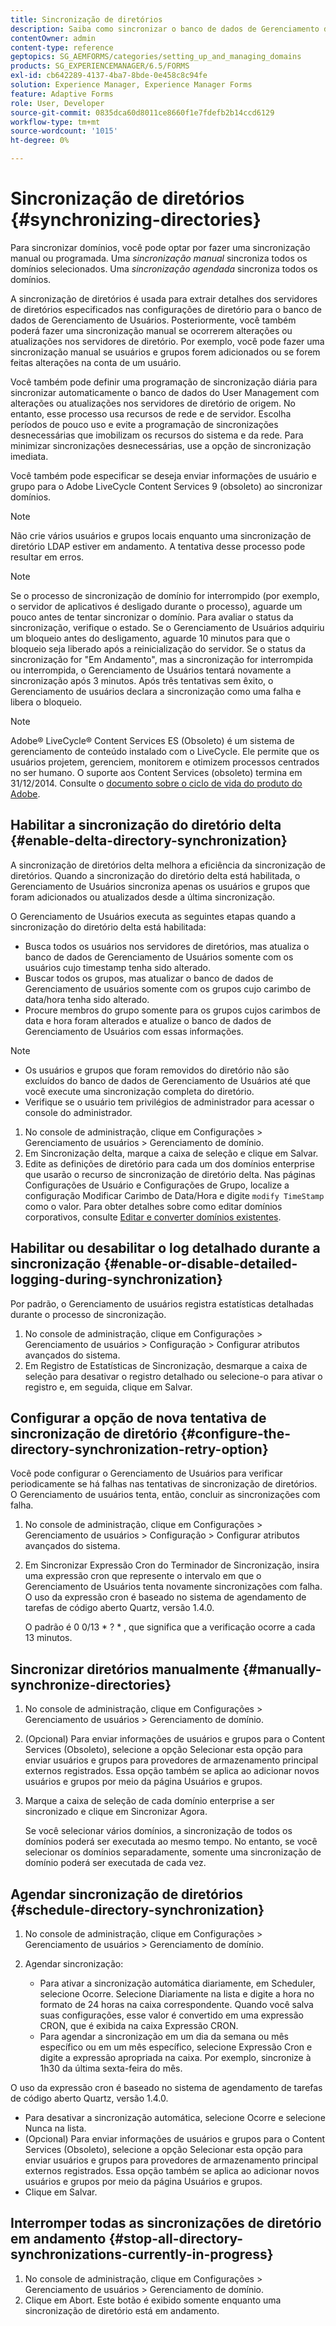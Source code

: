 ```yaml
---
title: Sincronização de diretórios
description: Saiba como sincronizar o banco de dados de Gerenciamento de usuários com alterações nos servidores de diretório de origem usando a sincronização manual ou agendada.
contentOwner: admin
content-type: reference
geptopics: SG_AEMFORMS/categories/setting_up_and_managing_domains
products: SG_EXPERIENCEMANAGER/6.5/FORMS
exl-id: cb642289-4137-4ba7-8bde-0e458c8c94fe
solution: Experience Manager, Experience Manager Forms
feature: Adaptive Forms
role: User, Developer
source-git-commit: 0835dca60d8011ce8660f1e7fdefb2b14ccd6129
workflow-type: tm+mt
source-wordcount: '1015'
ht-degree: 0%

---
```



# Sincronização de diretórios {#synchronizing-directories}

Para sincronizar domínios, você pode optar por fazer uma sincronização manual ou programada. Uma *sincronização manual* sincroniza todos os domínios selecionados. Uma *sincronização agendada* sincroniza todos os domínios.

A sincronização de diretórios é usada para extrair detalhes dos servidores de diretórios especificados nas configurações de diretório para o banco de dados de Gerenciamento de Usuários. Posteriormente, você também poderá fazer uma sincronização manual se ocorrerem alterações ou atualizações nos servidores de diretório. Por exemplo, você pode fazer uma sincronização manual se usuários e grupos forem adicionados ou se forem feitas alterações na conta de um usuário.

Você também pode definir uma programação de sincronização diária para sincronizar automaticamente o banco de dados do User Management com alterações ou atualizações nos servidores de diretório de origem. No entanto, esse processo usa recursos de rede e de servidor. Escolha períodos de pouco uso e evite a programação de sincronizações desnecessárias que imobilizam os recursos do sistema e da rede. Para minimizar sincronizações desnecessárias, use a opção de sincronização imediata.

Você também pode especificar se deseja enviar informações de usuário e grupo para o Adobe LiveCycle Content Services 9 (obsoleto) ao sincronizar domínios.

>[!NOTE]
>
>Não crie vários usuários e grupos locais enquanto uma sincronização de diretório LDAP estiver em andamento. A tentativa desse processo pode resultar em erros.

>[!NOTE]
>
>Se o processo de sincronização de domínio for interrompido (por exemplo, o servidor de aplicativos é desligado durante o processo), aguarde um pouco antes de tentar sincronizar o domínio. Para avaliar o status da sincronização, verifique o estado. Se o Gerenciamento de Usuários adquiriu um bloqueio antes do desligamento, aguarde 10 minutos para que o bloqueio seja liberado após a reinicialização do servidor. Se o status da sincronização for &quot;Em Andamento&quot;, mas a sincronização for interrompida ou interrompida, o Gerenciamento de Usuários tentará novamente a sincronização após 3 minutos. Após três tentativas sem êxito, o Gerenciamento de usuários declara a sincronização como uma falha e libera o bloqueio.

>[!NOTE]
>
>Adobe® LiveCycle® Content Services ES (Obsoleto) é um sistema de gerenciamento de conteúdo instalado com o LiveCycle. Ele permite que os usuários projetem, gerenciem, monitorem e otimizem processos centrados no ser humano. O suporte aos Content Services (obsoleto) termina em 31/12/2014. Consulte o [documento sobre o ciclo de vida do produto do Adobe](https://www.adobe.com/support/products/enterprise/eol/eol_matrix.html).

## Habilitar a sincronização do diretório delta {#enable-delta-directory-synchronization}

A sincronização de diretórios delta melhora a eficiência da sincronização de diretórios. Quando a sincronização do diretório delta está habilitada, o Gerenciamento de Usuários sincroniza apenas os usuários e grupos que foram adicionados ou atualizados desde a última sincronização.

O Gerenciamento de Usuários executa as seguintes etapas quando a sincronização do diretório delta está habilitada:

* Busca todos os usuários nos servidores de diretórios, mas atualiza o banco de dados de Gerenciamento de Usuários somente com os usuários cujo timestamp tenha sido alterado.
* Buscar todos os grupos, mas atualizar o banco de dados de Gerenciamento de usuários somente com os grupos cujo carimbo de data/hora tenha sido alterado.
* Procure membros do grupo somente para os grupos cujos carimbos de data e hora foram alterados e atualize o banco de dados de Gerenciamento de Usuários com essas informações.

>[!NOTE]
>
> * Os usuários e grupos que foram removidos do diretório não são excluídos do banco de dados de Gerenciamento de Usuários até que você execute uma sincronização completa do diretório.
> * Verifique se o usuário tem privilégios de administrador para acessar o console do administrador.


1. No console de administração, clique em Configurações > Gerenciamento de usuários > Gerenciamento de domínio.
2. Em Sincronização delta, marque a caixa de seleção e clique em Salvar.
3. Edite as definições de diretório para cada um dos domínios enterprise que usarão o recurso de sincronização de diretório delta. Nas páginas Configurações de Usuário e Configurações de Grupo, localize a configuração Modificar Carimbo de Data/Hora e digite `modify TimeStamp` como o valor. Para obter detalhes sobre como editar domínios corporativos, consulte [Editar e converter domínios existentes](/help/forms/using/admin-help/editing-converting-existing-domains.md#editing-and-converting-existing-domains).

## Habilitar ou desabilitar o log detalhado durante a sincronização {#enable-or-disable-detailed-logging-during-synchronization}

Por padrão, o Gerenciamento de usuários registra estatísticas detalhadas durante o processo de sincronização.

1. No console de administração, clique em Configurações > Gerenciamento de usuários > Configuração > Configurar atributos avançados do sistema.
1. Em Registro de Estatísticas de Sincronização, desmarque a caixa de seleção para desativar o registro detalhado ou selecione-o para ativar o registro e, em seguida, clique em Salvar.

## Configurar a opção de nova tentativa de sincronização de diretório {#configure-the-directory-synchronization-retry-option}

Você pode configurar o Gerenciamento de Usuários para verificar periodicamente se há falhas nas tentativas de sincronização de diretórios. O Gerenciamento de usuários tenta, então, concluir as sincronizações com falha.

1. No console de administração, clique em Configurações > Gerenciamento de usuários > Configuração > Configurar atributos avançados do sistema.
1. Em Sincronizar Expressão Cron do Terminador de Sincronização, insira uma expressão cron que represente o intervalo em que o Gerenciamento de Usuários tenta novamente sincronizações com falha. O uso da expressão cron é baseado no sistema de agendamento de tarefas de código aberto Quartz, versão 1.4.0.

   O padrão é 0 0/13 &ast; ? &ast; , que significa que a verificação ocorre a cada 13 minutos.

## Sincronizar diretórios manualmente {#manually-synchronize-directories}

1. No console de administração, clique em Configurações > Gerenciamento de usuários > Gerenciamento de domínio.
1. (Opcional) Para enviar informações de usuários e grupos para o Content Services (Obsoleto), selecione a opção Selecionar esta opção para enviar usuários e grupos para provedores de armazenamento principal externos registrados. Essa opção também se aplica ao adicionar novos usuários e grupos por meio da página Usuários e grupos.
1. Marque a caixa de seleção de cada domínio enterprise a ser sincronizado e clique em Sincronizar Agora.

   Se você selecionar vários domínios, a sincronização de todos os domínios poderá ser executada ao mesmo tempo. No entanto, se você selecionar os domínios separadamente, somente uma sincronização de domínio poderá ser executada de cada vez.

## Agendar sincronização de diretórios {#schedule-directory-synchronization}

1. No console de administração, clique em Configurações > Gerenciamento de usuários > Gerenciamento de domínio.
1. Agendar sincronização:

   * Para ativar a sincronização automática diariamente, em Scheduler, selecione Ocorre. Selecione Diariamente na lista e digite a hora no formato de 24 horas na caixa correspondente. Quando você salva suas configurações, esse valor é convertido em uma expressão CRON, que é exibida na caixa Expressão CRON.
   * Para agendar a sincronização em um dia da semana ou mês específico ou em um mês específico, selecione Expressão Cron e digite a expressão apropriada na caixa. Por exemplo, sincronize à 1h30 da última sexta-feira do mês.

O uso da expressão cron é baseado no sistema de agendamento de tarefas de código aberto Quartz, versão 1.4.0.

* Para desativar a sincronização automática, selecione Ocorre e selecione Nunca na lista.
* (Opcional) Para enviar informações de usuários e grupos para o Content Services (Obsoleto), selecione a opção Selecionar esta opção para enviar usuários e grupos para provedores de armazenamento principal externos registrados. Essa opção também se aplica ao adicionar novos usuários e grupos por meio da página Usuários e grupos.
* Clique em Salvar.

## Interromper todas as sincronizações de diretório em andamento {#stop-all-directory-synchronizations-currently-in-progress}

1. No console de administração, clique em Configurações > Gerenciamento de usuários > Gerenciamento de domínio.
1. Clique em Abort. Este botão é exibido somente enquanto uma sincronização de diretório está em andamento.
